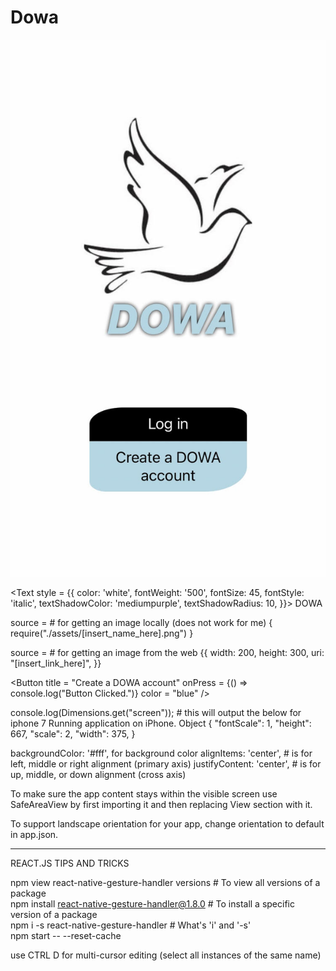 # Dowa


![WelcomeScreen](WelcomeScreen.jpg)

<Text style = {{ 
      color: 'white', 
      fontWeight: '500', 
      fontSize: 45, 
      fontStyle: 'italic', 
      textShadowColor: 'mediumpurple',
      textShadowRadius: 10,
      }}> DOWA 
</Text>

source = # for getting an image locally (does not work for me)
      {
            require("./assets/[insert_name_here].png")
      } 

source = # for getting an image from the web
      {{
          width: 200,
          height: 300,
          uri: "[insert_link_here]",
      }}
      
<Button
      title = "Create a DOWA account" 
      onPress = {() => console.log("Button Clicked.")}
      color = "blue"
/>

console.log(Dimensions.get("screen")); # this will output the below for iphone 7
Running application on iPhone.
Object {
  "fontScale": 1,
  "height": 667,
  "scale": 2,
  "width": 375,
}

backgroundColor: '#fff', for background color
alignItems: 'center', # is for left, middle or right alignment (primary axis)
justifyContent: 'center', # is for up, middle, or down alignment (cross axis)

To make sure the app content stays within the visible screen use SafeAreaView by first importing it and then replacing View section with it.

To support landscape orientation for your app, change orientation to default in app.json. 

-----------------------------------------------------------------------------------------
REACT.JS TIPS AND TRICKS

npm view react-native-gesture-handler versions # To view all versions of a package                                                                                             
npm install react-native-gesture-handler@1.8.0 # To install a specific version of a package                                                                                   
npm i -s react-native-gesture-handler # What's 'i' and '-s'                                                                                                                   
npm start -- --reset-cache

use CTRL D for multi-cursor editing (select all instances of the same name)
